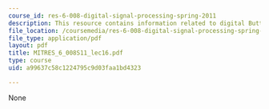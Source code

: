 ```yaml
---
course_id: res-6-008-digital-signal-processing-spring-2011
description: This resource contains information related to digital Butterworth filters.
file_location: /coursemedia/res-6-008-digital-signal-processing-spring-2011/a99637c58c1224795c9d03faa1bd4323_MITRES_6_008S11_lec16.pdf
file_type: application/pdf
layout: pdf
title: MITRES_6_008S11_lec16.pdf
type: course
uid: a99637c58c1224795c9d03faa1bd4323

---
```

None